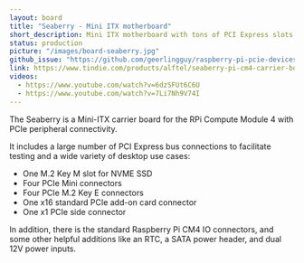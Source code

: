 ```yaml
---
layout: board
title: "Seaberry - Mini ITX motherboard"
short_description: Mini ITX motherboard with tons of PCI Express slots.
status: production
picture: "/images/board-seaberry.jpg"
github_issue: "https://github.com/geerlingguy/raspberry-pi-pcie-devices/issues/130"
link: https://www.tindie.com/products/alftel/seaberry-pi-cm4-carrier-board/
videos:
  - https://www.youtube.com/watch?v=6dzSFUt6C6U
  - https://www.youtube.com/watch?v=7Li7Nh9V74I
---
```

The Seaberry is a Mini-ITX carrier board for the RPi Compute Module 4 with PCIe peripheral connectivity.

It includes a large number of PCI Express bus connections to facilitate testing and a wide variety of desktop use cases:

  - One M.2 Key M slot for NVME SSD
  - Four PCIe Mini connectors
  - Four PCIe M.2 Key E connectors
  - One x16 standard PCIe add-on card connector
  - One x1 PCIe side connector

In addition, there is the standard Raspberry Pi CM4 IO connectors, and some other helpful additions like an RTC, a SATA power header, and dual 12V power inputs.
